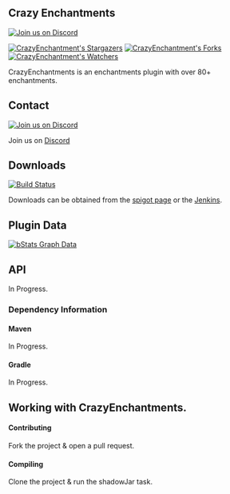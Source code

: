 ## Crazy Enchantments

[![Join us on Discord](https://img.shields.io/discord/182615261403283459.svg?label=&logo=discord&logoColor=ffffff&color=7389D8&labelColor=6A7EC2)](https://discord.badbones69.com)

[![CrazyEnchantment's Stargazers](https://img.shields.io/github/stars/Crazy-Crew/Crazy-Enchantments?label=stars&logo=github)](https://github.com/Crazy-Crew/Crazy-Enchantments/stargazers)
[![CrazyEnchantment's Forks](https://img.shields.io/github/forks/Crazy-Crew/Crazy-Enchantments?label=forks&logo=github)](https://github.com/Crazy-Crew/Crazy-Enchantments/network/members)
[![CrazyEnchantment's Watchers](https://img.shields.io/github/watchers/Crazy-Crew/Crazy-Enchantments?label=watchers&logo=github)](https://github.com/Crazy-Crew/Crazy-Enchantments/watchers)

CrazyEnchantments is an enchantments plugin with over 80+ enchantments.

## Contact
[![Join us on Discord](https://img.shields.io/discord/182615261403283459.svg?label=&logo=discord&logoColor=ffffff&color=7389D8&labelColor=6A7EC2)](https://discord.badbones69.com)

Join us on [Discord](https://discord.badbones69.com)

## Downloads
[![Build Status](https://jenkins.badbones69.com/view/Stable/job/Crazy-Enchantments/badge/icon)](https://jenkins.badbones69.com/view/Stable/job/Crazy-Enchantments/)

Downloads can be obtained from the [spigot page](https://www.spigotmc.org/resources/crazy-enchantments.16470/) or the [Jenkins](https://jenkins.badbones69.com/view/Stable/job/Crazy-Enchantments/).

## Plugin Data
[![bStats Graph Data](https://bstats.org/signatures/bukkit/CrazyEnchantments.svg)](https://bstats.org/signatures/bukkit/CrazyEnchantments)

## API
In Progress.

### Dependency Information

#### Maven
In Progress.

#### Gradle
In Progress.

## Working with CrazyEnchantments.

#### Contributing
Fork the project & open a pull request.

#### Compiling
Clone the project & run the shadowJar task.
